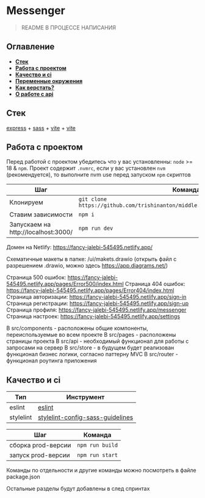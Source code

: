 # Messenger

>  README В ПРОЦЕССЕ НАПИСАНИЯ

## Оглавление

- [**Стек**](#stack)
- [**Работа с проектом**](#work_with_project)
- [**Качество и ci**](#quality)
- [**Переменные окружения**](#vars)
- [**Как верстать?**](#styles)
- [**О работе с api**](#api)

<a name="stack"></a>

## Стек

[express](https://expressjs.com/ru/) + [sass](https://sass-lang.com/) + [vite](https://vitejs.dev/) + [vite](https://handlebarsjs.com/)

<a name="work_with_project"></a>

## Работа с проектом

Перед работой с проектом убедитесь что у вас установленны: `node` >= 18 & `npm`.
Проект содержит `.nvmrc`, если у вас установлен `nvm` (рекомендуется), то выполните nvm use перед запуском `npm` скриптов

| Шаг                                   | Команда                                                                           |
|---------------------------------------|-----------------------------------------------------------------------------------|
| Клонируем                             | `git clone https://github.com/trishinanton/middle.messenger.praktikum.yandex.git` | 
| Ставим зависимости                    | `npm i`                                                                           |                                                               
| Запускаем на http://localhost:3000/   | `npm run dev`                                                                     |                                                        


Домен на Netlify: https://fancy-jalebi-545495.netlify.app/

Схематичные макеты в папке: /ui/makets.drawio (открыть файл с разрешением .drawio, можно здесь https://app.diagrams.net/)

Страница 500 ошибок: https://fancy-jalebi-545495.netlify.app/pages/Error500/index.html
Страница 404 ошибок: https://fancy-jalebi-545495.netlify.app/pages/Error404/index.html
Страница авторизации: https://fancy-jalebi-545495.netlify.app/sign-in
Страница регистрации: https://fancy-jalebi-545495.netlify.app/sign-up
Страница профиля: https://fancy-jalebi-545495.netlify.app/messenger
Страница настроек: https://fancy-jalebi-545495.netlify.app/settings

В src/components - расположены общие компоненты, переиспользуемые во всем проекте
В src/pages - расположены страницы проекта
В src/api - необходимый функционал для работы с запросами на сервер
В src/store - в будущем будет реализован функционал бизнес логики, согласно паттерну MVC
В src/router - функционал роутинга приложения

<a name="quality"></a>

## Качество и ci

| Тип                       | Инструмент                                                                                                         |
|---------------------------|--------------------------------------------------------------------------------------------------------------------|
| eslint                    | [eslint](https://www.npmjs.com/package/eslint)                                                                     |
| stylelint                 | [stylelint-config-sass-guidelines](https://github.com/bjankord/stylelint-config-sass-guidelines)                   |


| Шаг                                                 | Команда            |
|-----------------------------------------------------|--------------------|
| сборка prod-версии                                  | `npm run build`    |
| запуск prod-версии                                  | `npm run start`    |

Команды по отдельности и другие команды можно посмотреть в файле package.json

Остальные разделы будут добавлены в след спринтах
